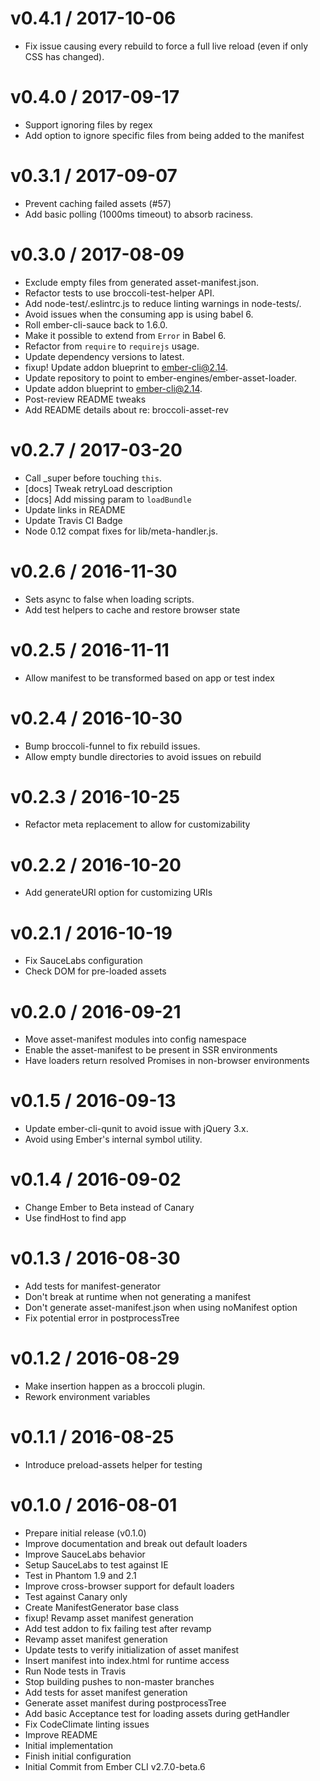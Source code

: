 v0.4.1 / 2017-10-06
===================

  * Fix issue causing every rebuild to force a full live reload (even if only CSS has changed).

v0.4.0 / 2017-09-17
===================

  * Support ignoring files by regex
  * Add option to ignore specific files from being added to the manifest

v0.3.1 / 2017-09-07
===================

  * Prevent caching failed assets (#57)
  * Add basic polling (1000ms timeout) to absorb raciness.

v0.3.0 / 2017-08-09
===================

  * Exclude empty files from generated asset-manifest.json.
  * Refactor tests to use broccoli-test-helper API.
  * Add node-test/.eslintrc.js to reduce linting warnings in node-tests/.
  * Avoid issues when the consuming app is using babel 6.
  * Roll ember-cli-sauce back to 1.6.0.
  * Make it possible to extend from `Error` in Babel 6.
  * Refactor from `require` to `requirejs` usage.
  * Update dependency versions to latest.
  * fixup! Update addon blueprint to ember-cli@2.14.
  * Update repository to point to ember-engines/ember-asset-loader.
  * Update addon blueprint to ember-cli@2.14.
  * Post-review README tweaks
  * Add README details about re: broccoli-asset-rev

v0.2.7 / 2017-03-20
===================

  * Call _super before touching `this`.
  * [docs] Tweak retryLoad description
  * [docs] Add missing param to `loadBundle`
  * Update links in README
  * Update Travis CI Badge
  * Node 0.12 compat fixes for lib/meta-handler.js.

v0.2.6 / 2016-11-30
===================

  * Sets async to false when loading scripts.
  * Add test helpers to cache and restore browser state

v0.2.5 / 2016-11-11
===================

  * Allow manifest to be transformed based on app or test index

v0.2.4 / 2016-10-30
===================

  * Bump broccoli-funnel to fix rebuild issues.
  * Allow empty bundle directories to avoid issues on rebuild

v0.2.3 / 2016-10-25
===================

  * Refactor meta replacement to allow for customizability

v0.2.2 / 2016-10-20
===================

  * Add generateURI option for customizing URIs

v0.2.1 / 2016-10-19
===================

  * Fix SauceLabs configuration
  * Check DOM for pre-loaded assets

v0.2.0 / 2016-09-21
===================

  * Move asset-manifest modules into config namespace
  * Enable the asset-manifest to be present in SSR environments
  * Have loaders return resolved Promises in non-browser environments

v0.1.5 / 2016-09-13
===================

  * Update ember-cli-qunit to avoid issue with jQuery 3.x.
  * Avoid using Ember's internal symbol utility.

v0.1.4 / 2016-09-02
===================

  * Change Ember to Beta instead of Canary
  * Use findHost to find app

v0.1.3 / 2016-08-30
===================

  * Add tests for manifest-generator
  * Don't break at runtime when not generating a manifest
  * Don't generate asset-manifest.json when using noManifest option
  * Fix potential error in postprocessTree

v0.1.2 / 2016-08-29
===================

  * Make insertion happen as a broccoli plugin.
  * Rework environment variables

v0.1.1 / 2016-08-25
===================

  * Introduce preload-assets helper for testing

v0.1.0 / 2016-08-01
===================

  * Prepare initial release (v0.1.0)
  * Improve documentation and break out default loaders
  * Improve SauceLabs behavior
  * Setup SauceLabs to test against IE
  * Test in Phantom 1.9 and 2.1
  * Improve cross-browser support for default loaders
  * Test against Canary only
  * Create ManifestGenerator base class
  * fixup! Revamp asset manifest generation
  * Add test addon to fix failing test after revamp
  * Revamp asset manifest generation
  * Update tests to verify initialization of asset manifest
  * Insert manifest into index.html for runtime access
  * Run Node tests in Travis
  * Stop building pushes to non-master branches
  * Add tests for asset manifest generation
  * Generate asset manifest during postprocessTree
  * Add basic Acceptance test for loading assets during getHandler
  * Fix CodeClimate linting issues
  * Improve README
  * Initial implementation
  * Finish initial configuration
  * Initial Commit from Ember CLI v2.7.0-beta.6
